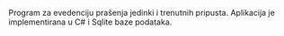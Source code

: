 Program za evedenciju prašenja jedinki i trenutnih pripusta. Aplikacija je implementirana u C# i Sqlite baze podataka.
